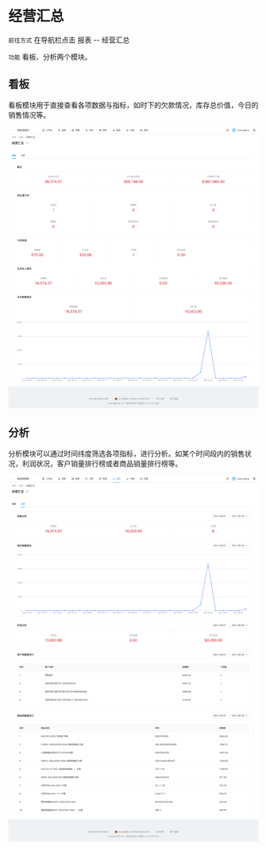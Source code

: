 # 经营汇总
`前往方式` 在导航栏点击 报表 -- 经营汇总

`功能` 看板、分析两个模块。

## 看板
看板模块用于直接查看各项数据与指标，如时下的欠款情况，库存总价值，今日的销售情况等。

![avatar](../_media/screenshot/经营汇总看板.png)

## 分析
分析模块可以通过时间纬度筛选各项指标，进行分析。如某个时间段内的销售状况，利润状况，客户销量排行榜或者商品销量排行榜等。

![avatar](../_media/screenshot/经营汇总分析.png)

